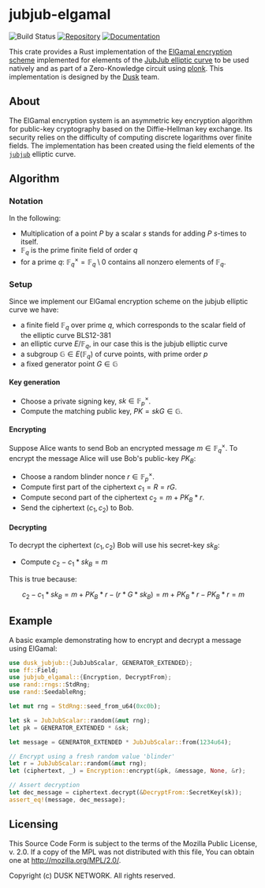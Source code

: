 # jubjub-elgamal

![Build Status](https://github.com/dusk-network/jubjub-elgamal/workflows/Continuous%20integration/badge.svg)
[![Repository](https://img.shields.io/badge/github-elgamal-blueviolet?logo=github)](https://github.com/dusk-network/jubjub-elgamal)
[![Documentation](https://img.shields.io/badge/docs-elgamal-blue?logo=rust)](https://docs.rs/jubjub-elgamal/)

This crate provides a Rust implementation of the [ElGamal encryption scheme](https://link.springer.com/chapter/10.1007/3-540-39568-7_2) implemented for elements of the [JubJub elliptic curve](https://github.com/dusk-network/jubjub) to be used natively and as part of a Zero-Knowledge circuit using [plonk](https://github.com/dusk-network/plonk). This implementation is designed by the [Dusk](https://dusk.network) team.

## About
The ElGamal encryption system is an asymmetric key encryption algorithm for public-key cryptography based on the Diffie-Hellman key exchange.
Its security relies on the difficulty of computing discrete logarithms over finite fields.
The implementation has been created using the field elements of the [`jubjub`](https://github.com/dusk-network/jubjub) elliptic curve.

## Algorithm

### Notation

In the following:
- Multiplication of a point $P$ by a scalar $s$ stands for adding $P$ $s$-times to itself.
- $\mathbb{F}_q$ is the prime finite field of order $q$
- for a prime $q$: $\mathbb{F}_q^× =  \mathbb{F}_q \setminus 0$ contains all nonzero elements of $\mathbb{F}_q$.

### Setup

Since we implement our ElGamal encryption scheme on the jubjub elliptic curve we have:
- a finite field $\mathbb{F}_q$ over prime $q$, which corresponds to the scalar field of the elliptic curve BLS12-381
- an elliptic curve $E / \mathbb{F}_q$, in our case this is the jubjub elliptic curve
- a subgroup $\mathbb{G} \in E(\mathbb{F}_q)$ of curve points, with prime order $p$
- a fixed generator point $G \in \mathbb{G}$

#### Key generation

- Choose a private signing key, $sk \in \mathbb{F}_p^×$.
- Compute the matching public key, $PK = skG \in \mathbb{G}$.

#### Encrypting

Suppose Alice wants to send Bob an encrypted message $m \in \mathbb{F}_q^×$.
To encrypt the message Alice will use Bob's public-key $PK_B$:

- Choose a random blinder nonce $r \in \mathbb{F}_p^×$.
- Compute first part of the ciphertext $c_1 = R = rG$.
- Compute second part of the ciphertext $c_2 = m + PK_B * r$.
- Send the ciphertext $(c_1, c_2)$ to Bob.

#### Decrypting

To decrypt the ciphertext $(c_1, c_2)$ Bob will use his secret-key $sk_B$:


- Compute $c_2 - c_1 * sk_B = m$

This is true because:
```math
c_2 - c_1 * sk_B = m + PK_B * r - (r * G * sk_B) = m + PK_B * r - PK_B * r = m
```

## Example

A basic example demonstrating how to encrypt and decrypt a message using ElGamal:
```rust
use dusk_jubjub::{JubJubScalar, GENERATOR_EXTENDED};
use ff::Field;
use jubjub_elgamal::{Encryption, DecryptFrom};
use rand::rngs::StdRng;
use rand::SeedableRng;

let mut rng = StdRng::seed_from_u64(0xc0b);

let sk = JubJubScalar::random(&mut rng);
let pk = GENERATOR_EXTENDED * &sk;

let message = GENERATOR_EXTENDED * JubJubScalar::from(1234u64);

// Encrypt using a fresh random value 'blinder'
let r = JubJubScalar::random(&mut rng);
let (ciphertext, _) = Encryption::encrypt(&pk, &message, None, &r);

// Assert decryption
let dec_message = ciphertext.decrypt(&DecryptFrom::SecretKey(sk));
assert_eq!(message, dec_message);
```

## Licensing
This Source Code Form is subject to the terms of the Mozilla Public
License, v. 2.0. If a copy of the MPL was not distributed with this
file, You can obtain one at http://mozilla.org/MPL/2.0/.

Copyright (c) DUSK NETWORK. All rights reserved.
